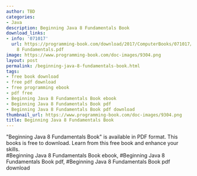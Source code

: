 ```yaml
---
author: TBD
categories:
- Java
description: Beginning Java 8 Fundamentals Book
download_links:
- info: '071017'
  url: https://programming-book.com/download/2017/ComputerBooks/071017/Beginning Java
    8 Fundamentals.pdf
image: https://www.programming-book.com/doc-images/9304.png
layout: post
permalink: /beginning-java-8-fundamentals-book.html
tags:
- free book download
- free pdf download
- free programming ebook
- pdf free
- Beginning Java 8 Fundamentals Book ebook
- Beginning Java 8 Fundamentals Book pdf
- Beginning Java 8 Fundamentals Book pdf download
thumbnail_url: https://www.programming-book.com/doc-images/9304.png
title: Beginning Java 8 Fundamentals Book
---
```


 
<div class="item-desc text-justify">
  "Beginning Java 8 Fundamentals Book" is available in PDF format. This books is free to download. Learn from this free book and enhance your skills.
  <br>
  #Beginning Java 8 Fundamentals Book ebook, #Beginning Java 8 Fundamentals Book pdf, #Beginning Java 8 Fundamentals Book pdf download
</div>